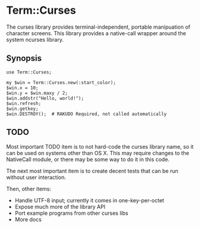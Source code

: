 # Term::Curses

The curses library provides terminal-independent, portable manipuation
of character screens. This library provides a native-call wrapper around
the system ncurses library.

## Synopsis

    use Term::Curses;

    my $win = Term::Curses.new(:start_color);
    $win.x = 10;
    $win.y = $win.maxy / 2;
    $win.addstr("Hello, world!");
    $win.refresh;
    $win.getkey;
    $win.DESTROY();  # RAKUDO Required, not called automatically

## TODO

Most important TODO item is to not hard-code the curses library name, so
it can be used on systems other than OS X. This may require changes to
the NativeCall module, or there may be some way to do it in this code.

The next most important item is to create decent tests that can be run
without user interaction.

Then, other items:

- Handle UTF-8 input; currently it comes in one-key-per-octet
- Expose much more of the library API
- Port example programs from other curses libs
- More docs
